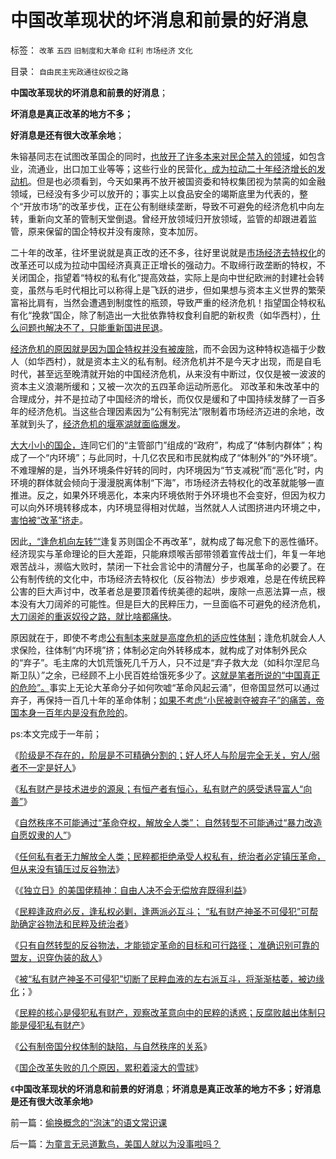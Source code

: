 # 中国改革现状的坏消息和前景的好消息

标签： `改革` `五四` `旧制度和大革命` `红利` `市场经济` `文化` 

目录： `自由民主宪政通往奴役之路`

**中国改革现状的坏消息和前景的好消息**；

**坏消息是真正改革的地方不多；**

**好消息是还有很大改革余地**；

朱镕基同志在试图改革国企的同时，[也放开了许多本来对民企禁入的领域](../../../2011/11/18/农民工不因人口红利，农业费改税过程关系重大.md)，如包含业，流通业，出口加工业等等；这些行业的民营化[，成为拉动二十年经济增长的发动机](../../../2011/11/10/WTO中看民主法治最早的约法、协商和仲裁形态.md)。但是也必须看到，今天如果再不放开被国资委和特权集团视为禁脔的如金融领域，已经没有多少可以放开的；事实上以食品安全的竭斯底里为代表的，整个“开放市场”的改革步伐，正在公有制继续垄断，导致不可避免的经济危机中向左转，重新向文革的管制天堂倒退。曾经开放领域归开放领域，监管的却跟进着监管，原来保留的国企特权并没有废除，变本加厉。

二十年的改革，往坏里说就是真正改的还不多，往好里说就是[市场经济去特权化](../../../2010/3/28/市场经济去特权化！根治私有制和国民福衹缺失.md)的改革还可以成为拉动中国经济真真正正增长的强动力。不取缔行政垄断的特权，不关闭国企，指望着“特权的私有化”提高效益，实际上是向中世纪欧洲的封建社会转变，虽然与毛时代相比可以称得上是飞跃的进步，但如果想与资本主义世界的繁荣富裕比肩有，当然会遭遇到制度性的瓶颈，导致严重的经济危机！指望国企特权私有化“挽救”国企，除了制造出一大批依靠特权食利自肥的新权贵（如华西村），[什么问题也解决不了，只能重新国进民退](../../../2012/5/30/“改革”装湟里，可能预售你的首级！.md)。

[经济危机的原因就是因为国企特权并没有被废除](../../../2009/8/1/放弃国企垄断去特权，让民企对税收作出贡献.md)，而不会因为这种特权造福于少数人（如华西村），就是资本主义的私有制。经济危机并不是今天才出现，而是自毛时代，甚至远至晚清就开始的中国经济危机，从来没有中断过，仅仅是被一波波的资本主义浪潮所缓和；又被一次次的五四革命运动所恶化。
邓改革和朱改革中的合理成分，并不是拉动了中国经济的增长，而仅仅是缓和了中国持续发酵了一百多年的经济危机。当这些合理因素因为“公有制宪法”限制着市场经济迈进的余地，改革就到头了，[经济危机的堰塞湖就面临爆发](../../../2013/4/10/“得过且过，那管日后洪水滔天”是中国社会的共识；.md)。

[大大小小的国企，](../../../2011/2/11/国企卖国非情愿，不得不卖国！.md)连同它们的“主管部门”组成的“政府”，构成了“体制内群体”；构成了一个“内环境”；与此同时，十几亿农民和市民就构成了“体制外”的“外环境”。不难理解的是，当外环境条件好转的同时，内环境因为“节支减税”而“恶化”时，内环境的群体就会倾向于漫漫脱离体制“下海”，市场经济去特权化的改革就能够一直推进。反之，如果外环境恶化，本来内环境依附于外环境也不会变好，但因为权力可以向外环境转移成本，内环境显得相对优越，当然就人人试图挤进内环境之中，[害怕被“改革”挤走](../../../2013/1/21/关键不在于如何“分配，再分配，N次分配”.md)。

因此[，“逢危机向左转”“](../../../2012/5/16/公有制改革模式“逢危机向左转”救的是贵族特权阶层.md)逢复苏则国企不再改革”，就构成了每况愈下的恶性循环。经济现实与革命理论的巨大差距，只能麻烦喉舌部带领着宣传战士们，年复一年地艰苦战斗，濒临大败时，禁闭一下社会言论中的清醒分子，也属革命的必要了。在公有制传统的文化中，市场经济去特权化（反谷物法）步步艰难，总是在传统民粹公害的巨大声讨中，改革者总是要顶着传统美德的起哄，废除一点恶法算一点，根本没有大刀阔斧的可能性。但是巨大的民粹压力，一旦面临不可避免的经济危机，[大刀阔斧的重返奴役之路，就比啥都痛快](../../../2012/5/18/“如何改革”永远等价于“是否改革”；.md)。

原因就在于，即使不考虑[公有制本来就是高度危机的适应性体制](../../../2011/1/9/中国近代“危机预期＋政治响应”历史进程.md)；逢危机就会人人求保险，往体制“内环境”挤；体制必定向外转移成本，就构成了对体制外民众的“弃子”。毛主席的大饥荒饿死几千万人，只不过是“弃子救大龙（如科尔涅尼乌斯卫队）”之余，已经顾不上小民百姓给饿死多少了。[这就是笔者所说的“中国真正的危险”。](../../../2013/5/1/中国真正的危险不是大革命，中国应该取消官办养老制度.md)事实上无论大革命分子如何吹嘘“革命风起云涌”，但帝国显然可以通过弃子，再保持一百几十年的革命体制；[如果不考虑“小民被剥夺被弃子”的痛苦，帝国本身一百年内是没有危险的](../../../2013/3/31/民粹运动的革命只是革自已的命.md)。

ps:本文完成于一年前；



《[阶级是不存在的，阶层是不可精确分割的；好人坏人与阶层完全无关，穷人/弱者不一定是好人](../../../2013/6/13/阶级是不存在的，阶层是不可精确分割的，消耗税收的扣帽子.md)》

《[私有财产是技术进步的源泉；有恒产者有恒心，私有财产的感受诱导富人“向善”](../../../2013/6/15/有恒产者有恒心，私有财产是人类文明万善之源.md)》

《[自然秩序不可能通过“革命夺权，解放全人类”；
自然转型不可能通过“暴力改造自愿奴隶的人”](../../../2013/6/15/自然秩序不可能通过革命建构，“革命!多少复古以你为名”！.md)》

《[任何私有者无力解放全人类；民粹都拒绝承受人权私有，统治者必定镇压革命，但从来没有镇压过反谷物法](../../../2013/6/15/统治者必定镇压革命，但从来没有镇压过自然转型“反谷物法”.md)》

《[《独立日》的美国佬精神：自由人决不会无偿放弃既得利益](../../../2013/6/15/《独立日》的美国精神：自由人决不放弃既得利益；.md)》

《[民粹逢政府必反，逢私权必剿，逢两派必互斗；
“私有财产神圣不可侵犯”可帮助确定谷物法和民粹及统治者](../../../2013/6/21/民粹逢政府必反，逢私权必侵犯，逢两派必互斗.md)》

《[只有自然转型的反谷物法，才能锁定革命的目标和可行路径；
准确识别可靠的盟友，识穿伪装的敌人](../../../2013/6/21/自然转型的反谷物法才能锁定革命的目标，可行路径，盟友和敌人.md)》

《[被“私有财产神圣不可侵犯”切断了民粹血液的左右派互斗，将渐渐枯萎，被边缘化](../../../2013/6/21/“私有财产神圣不可侵犯”是民主战胜民粹的定海神针.md)；》

《[民粹的核心是侵犯私有财产，观察改革意向中的民粹的诱惑；反腐败越出体制只能是侵犯私有财产](../../../2013/11/9/民粹的核心是侵犯私有财产，免费的午餐诱惑民粹“通往奴役之路”.md)》

《[公有制帝国分权体制的缺陷，与自然秩序的关系](../../../2013/11/10/社会主义三权分立的缺陷，及与自然秩序和自然转型的衔接.md)》

《[国企改革失败的几个原因，累积着滚大的雪球](../../../2013/11/12/国企改革失败的几个原因，累积着滚大的雪球.md)》

《**中国改革现状的坏消息和前景的好消息**；**坏消息是真正改革的地方不多；好消息是还有很大改革余地**》

前一篇：[偷换概念的“泡沫”的语文常识课](../../../2013/11/12/偷换概念的“泡沫”的语文常识课.md)

后一篇：[为童言无忌道歉鸟，美国人就以为没事啦吗？](../../../2013/11/13/为童言无忌道歉鸟，美国人就以为没事啦吗？.md)